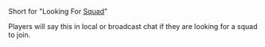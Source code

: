 Short for "Looking For [Squad](Squad.md)"

Players will say this in local or broadcast chat if they are looking for a squad
to join.

<!--[Category:Terminology](Category:Terminology.md)-->
